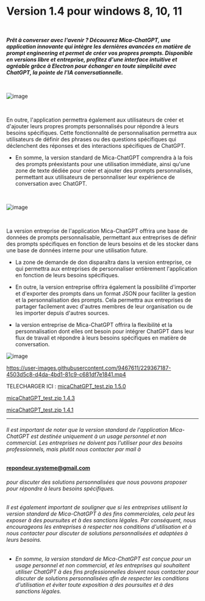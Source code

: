 <link rel="shortcut icon" type="image/x-icon" href="/Mica-ChatGPT/favicon.svg">

# Version 1.4 pour windows 8, 10, 11

<br/>

***Prêt à converser avec l'avenir ? Découvrez Mica-ChatGPT, une application innovante qui intègre les dernières avancées en matière de prompt engineering et permet de créer vos propres prompts. Disponible en versions libre et entreprise, profitez d'une interface intuitive et agréable grâce à Electron pour échanger en toute simplicité avec ChatGPT, la pointe de l'IA conversationnelle.***

<br/>

![image](https://user-images.githubusercontent.com/9467611/222880561-a9b537ab-646d-4cac-9482-023f7b5bb1cb.png)

<br/>

<p>En outre, l'application permettra également aux utilisateurs de créer et d'ajouter leurs propres prompts personnalisés pour répondre à leurs besoins spécifiques. Cette fonctionnalité de personnalisation permettra aux utilisateurs de définir des phrases ou des questions spécifiques qui déclenchent des réponses et des interactions spécifiques de ChatGPT.

* En somme, la version standard de Mica-ChatGPT comprendra à la fois des prompts préexistants pour une utilisation immédiate, ainsi qu'une zone de texte dédiée pour créer et ajouter des prompts personnalisés, permettant aux utilisateurs de personnaliser leur expérience de conversation avec ChatGPT.</p>

<br/>

![image](https://user-images.githubusercontent.com/9467611/222881599-c54d0762-248e-472b-9e39-274a91b2f374.png)

<br/>

<p>La version entreprise de l'application Mica-ChatGPT offrira une base de données de prompts personnalisable, permettant aux entreprises de définir des prompts spécifiques en fonction de leurs besoins et de les stocker dans une base de données interne pour une utilisation future.

* La zone de demande de don disparaîtra dans la version entreprise, ce qui permettra aux entreprises de personnaliser entièrement l'application en fonction de leurs besoins spécifiques.

* En outre, la version entreprise offrira également la possibilité d'importer et d'exporter des prompts dans un format JSON pour faciliter la gestion et la personnalisation des prompts. Cela permettra aux entreprises de partager facilement avec d'autres membres de leur organisation ou de les importer depuis d'autres sources.

* la version entreprise de Mica-ChatGPT offrira la flexibilité et la personnalisation dont elles ont besoin pour intégrer ChatGPT dans leur flux de travail et répondre à leurs besoins spécifiques en matière de conversation. </p>


![image](https://user-images.githubusercontent.com/9467611/229366895-0d3a9b29-9a6c-465f-a8ee-54007fdc617c.png)




https://user-images.githubusercontent.com/9467611/229367187-4503d5c8-d4da-4bd1-81c9-c681df7e1841.mp4



TELECHARGER ICI : 
<a href="https://github.com/DarkSynx/Mica-ChatGPT/releases/tag/1.5.0">micaChatGPT_test.zip 1.5.0</a>

<a href="https://github.com/DarkSynx/Mica-ChatGPT/releases/download/1.4.3/micaChatGPT_1.4.3_b.zip">micaChatGPT_test.zip 1.4.3</a>

<a href="https://github.com/DarkSynx/Mica-ChatGPT/releases/download/1.4.1/micaChatGPT_test.zip">micaChatGPT_test.zip 1.4.1</a>


---

###### Il est important de noter que la version standard de l'application Mica-ChatGPT est destinée uniquement à un usage personnel et non commercial. Les entreprises ne doivent pas l'utiliser pour des besoins professionnels, mais plutôt nous contacter par mail à 
  
  <b>repondeur.systeme@gmail.com</b> 
  
###### pour discuter des solutions personnalisées que nous pouvons proposer pour répondre à leurs besoins spécifiques.

###### Il est également important de souligner que si les entreprises utilisent la version standard de Mica-ChatGPT à des fins commerciales, cela peut les exposer à des poursuites et à des sanctions légales. Par conséquent, nous encourageons les entreprises à respecter nos conditions d'utilisation et à nous contacter pour discuter de solutions personnalisées et adaptées à leurs besoins.

* ###### En somme, la version standard de Mica-ChatGPT est conçue pour un usage personnel et non commercial, et les entreprises qui souhaitent utiliser ChatGPT à des fins professionnelles doivent nous contacter pour discuter de solutions personnalisées afin de respecter les conditions d'utilisation et éviter toute exposition à des poursuites et à des sanctions légales. 
